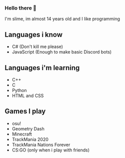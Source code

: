### Hello there 👋

I'm slime, im almost 14 years old and I like programming

## Languages i know
<ul>
  <li>C# (Don't kill me please)</li>
  <li>JavaScript (Enough to make basic Discord bots)</li>
</ul>

## Languages i'm learning
<ul>
  <li>C++</li>
  <li>C</li>
  <li>Python</li>
  <li>HTML and CSS</li>
</ul>

## Games I play
<ul>
  <li>osu!</li>
  <li>Geometry Dash</li>
  <li>Minecraft</li>
  <li>TrackMania 2020</li>
  <li>TrackMania Nations Forever</li>
  <li>CS:GO (only when i play with friends)</li>
</ul>
